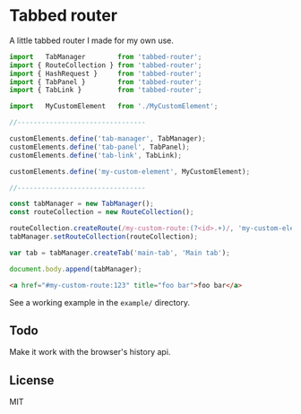 # Tabbed router
A little tabbed router I made for my own use.

```js
import   TabManager        from 'tabbed-router';
import { RouteCollection } from 'tabbed-router';
import { HashRequest }     from 'tabbed-router';
import { TabPanel }        from 'tabbed-router';
import { TabLink }         from 'tabbed-router';

import   MyCustomElement   from './MyCustomElement';

//--------------------------------

customElements.define('tab-manager', TabManager);
customElements.define('tab-panel', TabPanel);
customElements.define('tab-link', TabLink);

customElements.define('my-custom-element', MyCustomElement);

//--------------------------------

const tabManager = new TabManager();
const routeCollection = new RouteCollection();

routeCollection.createRoute(/my-custom-route:(?<id>.+)/, 'my-custom-element');
tabManager.setRouteCollection(routeCollection);

var tab = tabManager.createTab('main-tab', 'Main tab');

document.body.append(tabManager);

```


```html
<a href="#my-custom-route:123" title="foo bar">foo bar</a>
```

See a working example in the `example/` directory.


## Todo
Make it work with the browser's history api.


## License
MIT